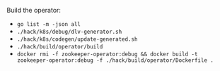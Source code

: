 Build the operator:
- `go list -m -json all`
- `./hack/k8s/debug/dlv-generator.sh`
- `./hack/k8s/codegen/update-generated.sh`
- `./hack/build/operator/build`
- `docker rmi -f zookeeper-operator:debug && docker build -t zookeeper-operator:debug -f ./hack/build/operator/Dockerfile .`